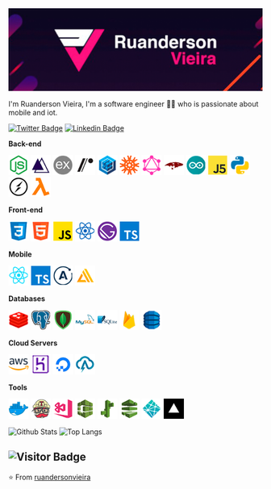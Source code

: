 <img src="https://raw.githubusercontent.com/ruandersonvieira/ruandersonvieira/master/.github/assets/img/banner/banner.png">

I'm Ruanderson Vieira, I'm a software engineer 👨‍💻 who is passionate about mobile and iot. 

[![Twitter Badge](https://img.shields.io/badge/-Twitter-1ca0f1?style=flat-square&labelColor=1ca0f1&logo=twitter&logoColor=white&link=https://twitter.com/ruandersonmira)](https://twitter.com/ruandersonmira) [![Linkedin Badge](https://img.shields.io/badge/-Linkedin-blue?style=flat-square&logo=Linkedin&logoColor=white&link=https://www.linkedin.com/in/ruandersonvieira/)](https://www.linkedin.com/in/ruandersonvieira/) 

**Back-end**
<p align="left">
  <img height="40" src="https://raw.githubusercontent.com/ruandersonvieira/ruandersonvieira/master/.github/assets/img/icon/back/nodejs.png">
  <img height="40" src="https://raw.githubusercontent.com/ruandersonvieira/ruandersonvieira/master/.github/assets/img/icon/back/adonis.png">
  <img height="40" src="https://raw.githubusercontent.com/ruandersonvieira/ruandersonvieira/master/.github/assets/img/icon/back/express.png">
  <img height="40" src="https://raw.githubusercontent.com/ruandersonvieira/ruandersonvieira/master/.github/assets/img/icon/back/restify.png">
  <img height="40" src="https://raw.githubusercontent.com/ruandersonvieira/ruandersonvieira/master/.github/assets/img/icon/back/sequelize.png">
  <img height="40" src="https://raw.githubusercontent.com/ruandersonvieira/ruandersonvieira/master/.github/assets/img/icon/back/knex.png">
  <img height="40" src="https://raw.githubusercontent.com/ruandersonvieira/ruandersonvieira/master/.github/assets/img/icon/back/graphlql.png">
  <img height="40" src="https://raw.githubusercontent.com/ruandersonvieira/ruandersonvieira/master/.github/assets/img/icon/back/mongoose.png">
  <img height="40" src="https://raw.githubusercontent.com/ruandersonvieira/ruandersonvieira/master/.github/assets/img/icon/back/arduino.png">
  <img height="40" src="https://raw.githubusercontent.com/ruandersonvieira/ruandersonvieira/master/.github/assets/img/icon/back/johnnyfive.png">
  <img height="40" src="https://raw.githubusercontent.com/ruandersonvieira/ruandersonvieira/master/.github/assets/img/icon/back/python.png">
  <img height="40" src="https://raw.githubusercontent.com/ruandersonvieira/ruandersonvieira/master/.github/assets/img/icon/back/socketio.png">
  <img height="40" src="https://raw.githubusercontent.com/ruandersonvieira/ruandersonvieira/master/.github/assets/img/icon/back/lambda.png">
</p>

**Front-end**
<p align="left">
  <img height="40" src="https://raw.githubusercontent.com/ruandersonvieira/ruandersonvieira/master/.github/assets/img/icon/front/css.png">
  <img height="40" src="https://raw.githubusercontent.com/ruandersonvieira/ruandersonvieira/master/.github/assets/img/icon/front/html.png">
  <img height="40" src="https://raw.githubusercontent.com/ruandersonvieira/ruandersonvieira/master/.github/assets/img/icon/front/js.png">
  <img height="40" src="https://raw.githubusercontent.com/ruandersonvieira/ruandersonvieira/master/.github/assets/img/icon/front/reactjs.png">
  <img height="40" src="https://raw.githubusercontent.com/ruandersonvieira/ruandersonvieira/master/.github/assets/img/icon/front/gatsby.png">
  <img height="40" src="https://raw.githubusercontent.com/ruandersonvieira/ruandersonvieira/master/.github/assets/img/icon/front/ts.png">
</p>

**Mobile**
<p align="left">
  <img height="40" src="https://raw.githubusercontent.com/ruandersonvieira/ruandersonvieira/master/.github/assets/img/icon/mobile/reactnative.png">
  <img height="40" src="https://raw.githubusercontent.com/ruandersonvieira/ruandersonvieira/master/.github/assets/img/icon/mobile/ts.png">
  <img height="40" src="https://raw.githubusercontent.com/ruandersonvieira/ruandersonvieira/master/.github/assets/img/icon/mobile/apollo.png">
  <img height="40" src="https://raw.githubusercontent.com/ruandersonvieira/ruandersonvieira/master/.github/assets/img/icon/mobile/awsamplify.png">
</p>

**Databases**
<p align="left">
  <img height="40" src="https://raw.githubusercontent.com/ruandersonvieira/ruandersonvieira/master/.github/assets/img/icon/db/redis.png">
  <img height="40" src="https://raw.githubusercontent.com/ruandersonvieira/ruandersonvieira/master/.github/assets/img/icon/db/postgresql.png">
  <img height="40" src="https://raw.githubusercontent.com/ruandersonvieira/ruandersonvieira/master/.github/assets/img/icon/db/mongodb.png">
  <img height="40" src="https://raw.githubusercontent.com/ruandersonvieira/ruandersonvieira/master/.github/assets/img/icon/db/mysql.png">
  <img height="40" src="https://raw.githubusercontent.com/ruandersonvieira/ruandersonvieira/master/.github/assets/img/icon/db/sqlite.png">
  <img height="40" src="https://raw.githubusercontent.com/ruandersonvieira/ruandersonvieira/master/.github/assets/img/icon/db/firebase.png">
  <img height="40" src="https://raw.githubusercontent.com/ruandersonvieira/ruandersonvieira/master/.github/assets/img/icon/db/dynamodb.png">
</p>

**Cloud Servers**
<p align="left">
  <img height="40" src="https://raw.githubusercontent.com/ruandersonvieira/ruandersonvieira/master/.github/assets/img/icon/cloud/aws.png">
  <img height="40" src="https://raw.githubusercontent.com/ruandersonvieira/ruandersonvieira/master/.github/assets/img/icon/cloud/heroku.png">
  <img height="40" src="https://raw.githubusercontent.com/ruandersonvieira/ruandersonvieira/master/.github/assets/img/icon/cloud/digitalocean.png">
  <img height="40" src="https://raw.githubusercontent.com/ruandersonvieira/ruandersonvieira/master/.github/assets/img/icon/cloud/absam.png">
</p>

**Tools**
<p align="left">
  <img height="40" src="https://raw.githubusercontent.com/ruandersonvieira/ruandersonvieira/master/.github/assets/img/icon/tools/docker.png">
  <img height="40" src="https://raw.githubusercontent.com/ruandersonvieira/ruandersonvieira/master/.github/assets/img/icon/tools/travisci.png">
  <img height="40" src="https://raw.githubusercontent.com/ruandersonvieira/ruandersonvieira/master/.github/assets/img/icon/tools/visualappcenter.png">
  <img height="40" src="https://raw.githubusercontent.com/ruandersonvieira/ruandersonvieira/master/.github/assets/img/icon/tools/awscodebuild.png">
  <img height="40" src="https://raw.githubusercontent.com/ruandersonvieira/ruandersonvieira/master/.github/assets/img/icon/tools/elasticbeanstalk.png">
  <img height="40" src="https://raw.githubusercontent.com/ruandersonvieira/ruandersonvieira/master/.github/assets/img/icon/tools/awscodepipeline.png">
  <img height="40" src="https://raw.githubusercontent.com/ruandersonvieira/ruandersonvieira/master/.github/assets/img/icon/tools/netlify.png">
  <img height="40" src="https://raw.githubusercontent.com/ruandersonvieira/ruandersonvieira/master/.github/assets/img/icon/tools/vercel.png">
</p>

![Github Stats](https://github-readme-stats.vercel.app/api?username=ruandersonvieira&count_private=true&show_icons=true&theme=synthwave)
![Top Langs](https://github-readme-stats.vercel.app/api/top-langs/?username=ruandersonvieira&hide=TeX&layout=compact&theme=synthwave)

![Visitor Badge](https://visitor-badge.laobi.icu/badge?page_id=ruandersonvieira.ruandersonvieira)
---
⭐️ From [ruandersonvieira](https://github.com/ruandersonvieira)
